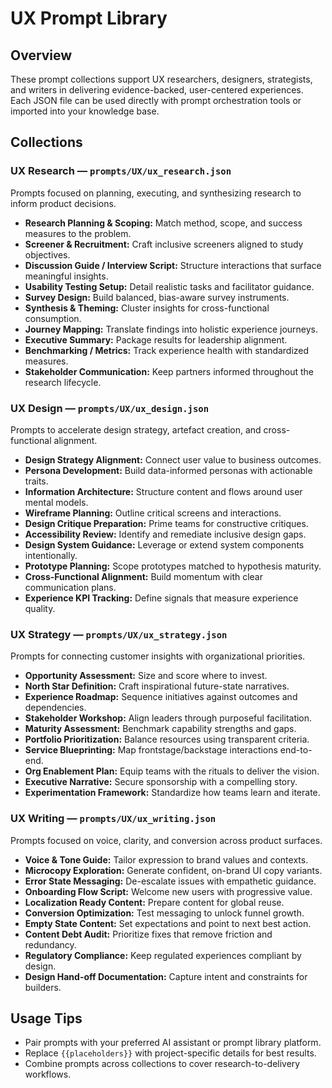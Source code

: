 # UX Prompt Library

## Overview
These prompt collections support UX researchers, designers, strategists, and writers in delivering evidence-backed, user-centered experiences. Each JSON file can be used directly with prompt orchestration tools or imported into your knowledge base.

## Collections

### UX Research — `prompts/UX/ux_research.json`
Prompts focused on planning, executing, and synthesizing research to inform product decisions.
- **Research Planning & Scoping:** Match method, scope, and success measures to the problem.
- **Screener & Recruitment:** Craft inclusive screeners aligned to study objectives.
- **Discussion Guide / Interview Script:** Structure interactions that surface meaningful insights.
- **Usability Testing Setup:** Detail realistic tasks and facilitator guidance.
- **Survey Design:** Build balanced, bias-aware survey instruments.
- **Synthesis & Theming:** Cluster insights for cross-functional consumption.
- **Journey Mapping:** Translate findings into holistic experience journeys.
- **Executive Summary:** Package results for leadership alignment.
- **Benchmarking / Metrics:** Track experience health with standardized measures.
- **Stakeholder Communication:** Keep partners informed throughout the research lifecycle.

### UX Design — `prompts/UX/ux_design.json`
Prompts to accelerate design strategy, artefact creation, and cross-functional alignment.
- **Design Strategy Alignment:** Connect user value to business outcomes.
- **Persona Development:** Build data-informed personas with actionable traits.
- **Information Architecture:** Structure content and flows around user mental models.
- **Wireframe Planning:** Outline critical screens and interactions.
- **Design Critique Preparation:** Prime teams for constructive critiques.
- **Accessibility Review:** Identify and remediate inclusive design gaps.
- **Design System Guidance:** Leverage or extend system components intentionally.
- **Prototype Planning:** Scope prototypes matched to hypothesis maturity.
- **Cross-Functional Alignment:** Build momentum with clear communication plans.
- **Experience KPI Tracking:** Define signals that measure experience quality.

### UX Strategy — `prompts/UX/ux_strategy.json`
Prompts for connecting customer insights with organizational priorities.
- **Opportunity Assessment:** Size and score where to invest.
- **North Star Definition:** Craft inspirational future-state narratives.
- **Experience Roadmap:** Sequence initiatives against outcomes and dependencies.
- **Stakeholder Workshop:** Align leaders through purposeful facilitation.
- **Maturity Assessment:** Benchmark capability strengths and gaps.
- **Portfolio Prioritization:** Balance resources using transparent criteria.
- **Service Blueprinting:** Map frontstage/backstage interactions end-to-end.
- **Org Enablement Plan:** Equip teams with the rituals to deliver the vision.
- **Executive Narrative:** Secure sponsorship with a compelling story.
- **Experimentation Framework:** Standardize how teams learn and iterate.

### UX Writing — `prompts/UX/ux_writing.json`
Prompts focused on voice, clarity, and conversion across product surfaces.
- **Voice & Tone Guide:** Tailor expression to brand values and contexts.
- **Microcopy Exploration:** Generate confident, on-brand UI copy variants.
- **Error State Messaging:** De-escalate issues with empathetic guidance.
- **Onboarding Flow Script:** Welcome new users with progressive value.
- **Localization Ready Content:** Prepare content for global reuse.
- **Conversion Optimization:** Test messaging to unlock funnel growth.
- **Empty State Content:** Set expectations and point to next best action.
- **Content Debt Audit:** Prioritize fixes that remove friction and redundancy.
- **Regulatory Compliance:** Keep regulated experiences compliant by design.
- **Design Hand-off Documentation:** Capture intent and constraints for builders.

## Usage Tips
- Pair prompts with your preferred AI assistant or prompt library platform.
- Replace `{{placeholders}}` with project-specific details for best results.
- Combine prompts across collections to cover research-to-delivery workflows.
